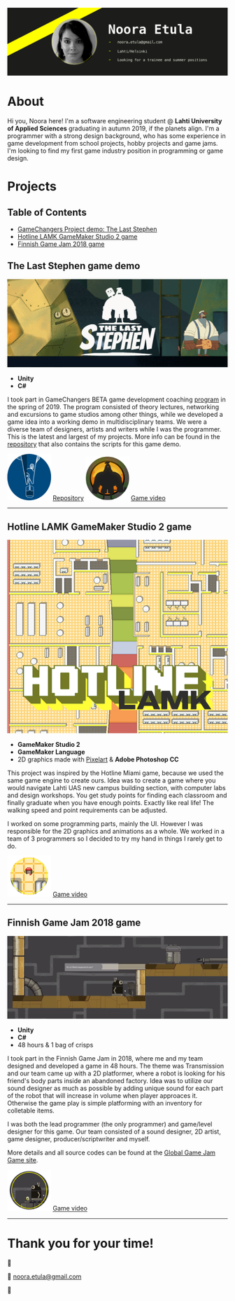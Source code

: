 ![Header image](/images/githeader.jpg "Porfolio header picture")

# About

Hi you, Noora here! I'm a software engineering student @ **Lahti University of Applied Sciences** graduating in autumn 2019, if the planets align. I'm a programmer with a strong design background, who has some experience in game development from school projects, hobby projects and game jams. I'm looking to find my first game industry position in programming or game design.

# Projects

## Table of Contents

* [GameChangers Project demo: The Last Stephen](#The-Last-Stephen-game-demo)
* [Hotline LAMK GameMaker Studio 2 game](#Hotline-LAMK-GameMaker-Studio-2-game)
* [Finnish Game Jam 2018 game](#Finnish-Game-Jam-2018-game)

## The Last Stephen game demo

![The Last Stephen header](/images/stephenheaderbig.png "The Last Stephen demo")

* **Unity**
* **C#**

I took part in GameChangers BETA game development coaching [program](https://gcproject.fi/index.php/language/en/beta-coaching-program/) in the spring of 2019. The program consisted of theory lectures, networking and excursions to game studios among other things, while we developed a game idea into a working demo in multidisciplinary teams. We were a diverse team of designers, artists and writers while I was the programmer. This is the latest and largest of my projects. More info can be found in the [repository](https://github.com/Nooralogical/thelaststephen) that also contains the scripts for this game demo.

<img src="/icons/kuhalogo.png" width="100"> [Repository](https://github.com/Nooralogical/thelaststephen)
<img src="/icons/gamelogo.png" width="100"> [Game video](https://youtu.be/R39vVCxjSqc?t=1607)
___

## Hotline LAMK GameMaker Studio 2 game

![Hotline LAMK header](/images/hotlineheader.png "Hotline LAMK game")

* **GameMaker Studio 2**
* **GameMaker Language**
* 2D graphics made with [Pixelart](https://www.pixilart.com) & **Adobe Photoshop CC**

This project was inspired by the Hotline Miami game, because we used the same game engine to create ours. Idea was to create a game where you would navigate Lahti UAS new campus building section, with computer labs and design workshops. You get study points for finding each classroom and finally graduate when you have enough points. Exactly like real life! The walking speed and point requirements can be adjusted.

I worked on some programming parts, mainly the UI. However I was responsible for the 2D graphics and animations as a whole. We worked in a team of 3 programmers so I decided to try my hand in things I rarely get to do.

<img src="/icons/hotlineicon.png" width="100"> [Game video](https://youtu.be/U26l3SlNd3s)

___

## Finnish Game Jam 2018 game

![Robot's mission header](/images/robotheaderbig.png "Robot's mission game")

* **Unity**
* **C#**
* 48 hours & 1 bag of crisps

I took part in the Finnish Game Jam in 2018, where me and my team designed and developed a game in 48 hours. The theme was Transmission and our team came up with a 2D platformer, where a robot is looking for his friend's body parts inside an abandoned factory. Idea was to utilize our sound designer as much as possible by adding unique sound for each part of the robot that will increase in volume when player approaces it. Otherwise the game play is simple platforming with an inventory for colletable items. 

I was both the lead programmer (the only programmer) and game/level designer for this game. Our team consisted of a sound designer, 2D artist, game designer, producer/scriptwriter and myself.

More details and all source codes can be found at the [Global Game Jam Game site](https://globalgamejam.org/2018/games/robots-mission).

<img src="/icons/roboticon.png" width="100"> [Game video](https://youtu.be/tc3Hln99bMs)

___

# Thank you for your time!
:wave:

:email: noora.etula@gmail.com

:rainbow: